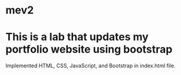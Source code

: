 # mev2
# This is a lab that updates my portfolio website using bootstrap
Implemented HTML, CSS, JavaScript, and Bootstrap in index.html file.
